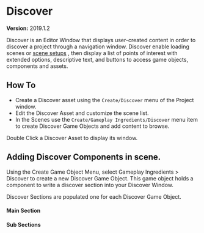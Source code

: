 # Discover

**Version:** 2019.1.2

Discover is an Editor Window that displays user-created content in order to discover a project through a navigation window. Discover enable loading scenes or [scene setups](scene-setups.md) , then display a list of points of interest with extended options, descriptive text, and buttons to access game objects, components and assets.

## How To

* Create a Discover asset using the `Create/Discover` menu of the Project window.
* Edit the Discover Asset and customize the scene list.
* In the Scenes use the `Create/Gameplay Ingredients/Discover` menu item to create Discover Game Objects and add content to browse.

Double Click a Discover Asset to display its window. 

## Adding Discover Components in scene.

Using the Create Game Object Menu, select Gameplay Ingredients > Discover to create a new Discover Game Object. This game object holds a component to write a discover section into your Discover Window.

Discover Sections are populated one for each Discover Game Object.

#### Main Section

#### Sub Sections

